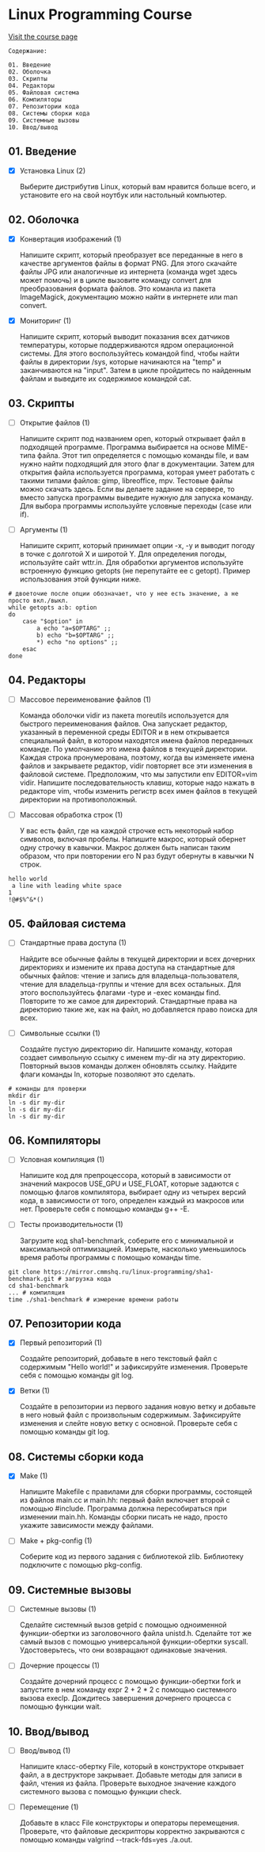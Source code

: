 
# Linux Programming Course

[Visit the course page](https://courses.igankevich.com/linux-programming/)

```
Содержание:

01. Введение
02. Оболочка
03. Скрипты
04. Редакторы
05. Файловая система
06. Компиляторы
07. Репозитории кода
08. Системы сборки кода
09. Системные вызовы
10. Ввод/вывод
```

## 01. Введение

- [x] Установка Linux (2)  

    Выберите дистрибутив Linux, который вам нравится больше всего, и установите его на свой ноутбук или настольный компьютер. 

## 02. Оболочка

- [x] Конвертация изображений (1)  

    Напишите скрипт, который преобразует все переданные в него в качестве аргументов файлы в формат PNG. Для этого скачайте файлы JPG или аналогичные из интернета (команда wget здесь может помочь) и в цикле вызовите команду convert для преобразования формата файлов. Это команла из пакета ImageMagick, документацию можно найти в интернете или man convert.

- [x] Мониторинг (1)  

    Напишите скрипт, который выводит показания всех датчиков температуры, которые поддерживаются ядром операционной системы. Для этого воспользуйтесь командой find, чтобы найти файлы в директории /sys, которые начинаются на "temp" и заканчиваются на "input". Затем в цикле пройдитесь по найденным файлам и выведите их содержимое командой cat. 

## 03. Скрипты

- [ ] Открытие файлов (1)  

    Напишите скрипт под названием open, который открывает файл в подходящей программе. Программа выбирается на основе MIME-типа файла. Этот тип определяется с помощью команды file, и вам нужно найти подходящий для этого флаг в документации. Затем для открытия файла используется программа, которая умеет работать с такими типами файлов: gimp, libreoffice, mpv. Тестовые файлы можно скачать здесь. Если вы делаете задание на сервере, то вместо запуска программы выведите нужную для запуска команду. Для выбора программы используйте условные переходы (case или if).

- [ ] Аргументы (1)  

    Напишите скрипт, который принимает опции -x, -y и выводит погоду в точке с долготой X и широтой Y. Для определения погоды, используйте сайт wttr.in. Для обработки аргументов используйте встроенную функцию getopts (не перепутайте ее с getopt). Пример использования этой функции ниже.  

```shell
# двоеточие после опции обозначает, что у нее есть значение, а не просто вкл./выкл.
while getopts a:b: option
do
    case "$option" in
        a echo "a=$OPTARG" ;;
        b) echo "b=$OPTARG" ;;
        *) echo "no options" ;;
    esac
done
```

## 04. Редакторы

- [ ] Массовое переименование файлов (1)  

    Команда оболочки vidir из пакета moreutils используется для быстрого переименования файлов. Она запускает редактор, указанный в переменной среды EDITOR и в нем открывается специальный файл, в котором находятся имена файлов переданных команде. По умолчанию это имена файлов в текущей директории. Каждая строка пронумерована, поэтому, когда вы изменяете имена файлов и закрываете редактор, vidir повторяет все эти изменения в файловой системе. Предположим, что мы запустили env EDITOR=vim vidir. Напишите последовательность клавиш, которые надо нажать в редакторе vim, чтобы изменить регистр всех имен файлов в текущей директории на противоположный.


- [ ] Массовая обработка строк (1)  

    У вас есть файл, где на каждой строчке есть некоторый набор символов, включая пробелы. Напишите макрос, который обернет одну строчку в кавычки. Макрос должен быть написан таким образом, что при повторении его N раз будут обернуты в кавычки N строк.

```shell
hello world
 a line with leading white space
1
!@#$%^&*()
```

## 05. Файловая система

- [ ] Стандартные права доступа (1)  

    Найдите все обычные файлы в текущей директории и всех дочерних директориях и измените их права доступа на стандартные для обычных файлов: чтение и запись для владельца-пользователя, чтение для владельца-группы и чтение для всех остальных. Для этого воспользуйтесь флагами -type и -exec команды find.
    Повторите то же самое для директорий. Стандартные права на директорию такие же, как на файл, но добавляется право поиска для всех.

- [ ] Символьные ссылки (1)  

    Создайте пустую директорию dir. Напишите команду, которая создает символьную ссылку с именем my-dir на эту директорию. Повторный вызов команды должен обновлять ссылку. Найдите флаги команды ln, которые позволяют это сделать.

```shell
# команды для проверки
mkdir dir
ln -s dir my-dir
ln -s dir my-dir
ln -s dir my-dir
```

## 06. Компиляторы

- [ ] Условная компиляция (1)  

    Напишите код для препроцессора, который в зависимости от значений макросов USE_GPU и USE_FLOAT, которые задаются с помощью флагов компилятора, выбирает одну из четырех версий кода, в зависимости от того, определен каждый из макросов или нет. Проверьте себя с помощью команды g++ -E.

- [ ] Тесты производительности (1)  

    Загрузите код sha1-benchmark, соберите его с минимальной и максимальной оптимизацией. Измерьте, насколько уменьшилось время работы программы с помощью команды time.

```shell
git clone https://mirror.cmmshq.ru/linux-programming/sha1-benchmark.git # загрузка кода
cd sha1-benchmark
... # компиляция
time ./sha1-benchmark # измерение времени работы
```

## 07. Репозитории кода

- [x] Первый репозиторий (1)  

    Создайте репозиторий, добавьте в него текстовый файл с содержимым "Hello world!" и зафиксируйте изменения. Проверьте себя с помощью команды git log.

- [x] Ветки (1)  

    Создайте в репозитории из первого задания новую ветку и добавьте в него новый файл с произвольным содержимым. Зафиксируйте изменения и слейте новую ветку с основной. Проверьте себя с помощью команды git log.

## 08. Системы сборки кода

- [x] Make (1)  

    Напишите Makefile с правилами для сборки программы, состоящей из файлов main.cc и main.hh: первый файл включает второй с помощью #include. Программа должна пересобираться при изменении main.hh. Команды сборки писать не надо, просто укажите зависимости между файлами.

- [ ] Make + pkg-config (1)  

    Соберите код из первого задания с библиотекой zlib. Библиотеку подключите с помощью pkg-config. 

## 09. Системные вызовы

- [ ] Системные вызовы (1)  

    Сделайте системный вызов getpid с помощью одноименной функции-обертки из заголовочного файла unistd.h. Сделайте тот же самый вызов с помощью универсальной функции-обертки syscall. Удостоверьтесь, что они возвращают одинаковые значения.

- [ ] Дочерние процессы (1)  

    Создайте дочерний процесс с помощью функции-обертки fork и запустите в нем команду expr 2 + 2 * 2 с помощью системного вызова execlp. Дождитесь завершения дочернего процесса с помощью функции wait.

## 10. Ввод/вывод

- [ ] Ввод/вывод (1)  

    Напишите класс-обертку File, который в конструкторе открывает файл, а в деструкторе закрывает. Добавьте методы для записи в файл, чтения из файла. Проверьте выходное значение каждого системного вызова с помощью функции check.

- [ ] Перемещение (1)  

    Добавьте в класс File конструкторы и операторы перемещения. Проверьте, что файловые дескрипторы корректно закрываются с помощью команды valgrind --track-fds=yes ./a.out.
